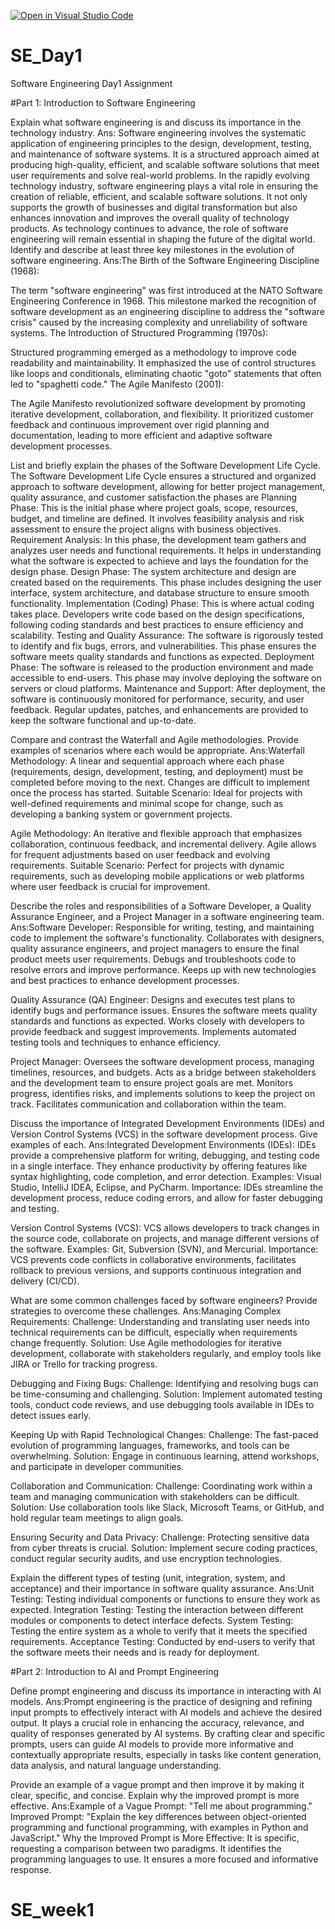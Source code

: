 [![Open in Visual Studio Code](https://classroom.github.com/assets/open-in-vscode-2e0aaae1b6195c2367325f4f02e2d04e9abb55f0b24a779b69b11b9e10269abc.svg)](https://classroom.github.com/online_ide?assignment_repo_id=18686655&assignment_repo_type=AssignmentRepo)
# SE_Day1
Software Engineering Day1 Assignment

#Part 1: Introduction to Software Engineering

Explain what software engineering is and discuss its importance in the technology industry.
Ans: Software engineering  involves the systematic application of engineering principles to the design, development, testing, and maintenance of software systems. It is a structured approach aimed at producing high-quality, efficient, and scalable software solutions that meet user requirements and solve real-world problems.
In the rapidly evolving technology industry, software engineering plays a vital role in ensuring the creation of reliable, efficient, and scalable software solutions. It not only supports the growth of businesses and digital transformation but also enhances innovation and improves the overall quality of technology products. As technology continues to advance, the role of software engineering will remain essential in shaping the future of the digital world.
Identify and describe at least three key milestones in the evolution of software engineering.
Ans:The Birth of the Software Engineering Discipline (1968):

The term "software engineering" was first introduced at the NATO Software Engineering Conference in 1968. This milestone marked the recognition of software development as an engineering discipline to address the "software crisis" caused by the increasing complexity and unreliability of software systems.
The Introduction of Structured Programming (1970s):

Structured programming emerged as a methodology to improve code readability and maintainability. It emphasized the use of control structures like loops and conditionals, eliminating chaotic "goto" statements that often led to "spaghetti code."
The Agile Manifesto (2001):

The Agile Manifesto revolutionized software development by promoting iterative development, collaboration, and flexibility. It prioritized customer feedback and continuous improvement over rigid planning and documentation, leading to more efficient and adaptive software development processes.

List and briefly explain the phases of the Software Development Life Cycle.
The  Software Development Life Cycle ensures a structured and organized approach to software development, allowing for better project management, quality assurance, and customer satisfaction.the phases are
Planning Phase:
This is the initial phase where project goals, scope, resources, budget, and timeline are defined. It involves feasibility analysis and risk assessment to ensure the project aligns with business objectives.
Requirement Analysis:
In this phase, the development team gathers and analyzes user needs and functional requirements. It helps in understanding what the software is expected to achieve and lays the foundation for the design phase.
Design Phase:
The system architecture and design are created based on the requirements. This phase includes designing the user interface, system architecture, and database structure to ensure smooth functionality.
Implementation (Coding) Phase:
This is where actual coding takes place. Developers write code based on the design specifications, following coding standards and best practices to ensure efficiency and scalability.
Testing and Quality Assurance:
The software is rigorously tested to identify and fix bugs, errors, and vulnerabilities. This phase ensures the software meets quality standards and functions as expected.
Deployment Phase:
The software is released to the production environment and made accessible to end-users. This phase may involve deploying the software on servers or cloud platforms.
Maintenance and Support:
After deployment, the software is continuously monitored for performance, security, and user feedback. Regular updates, patches, and enhancements are provided to keep the software functional and up-to-date.

Compare and contrast the Waterfall and Agile methodologies. Provide examples of scenarios where each would be appropriate.
Ans:Waterfall Methodology:
A linear and sequential approach where each phase (requirements, design, development, testing, and deployment) must be completed before moving to the next. Changes are difficult to implement once the process has started.
Suitable Scenario: Ideal for projects with well-defined requirements and minimal scope for change, such as developing a banking system or government projects.

Agile Methodology:
An iterative and flexible approach that emphasizes collaboration, continuous feedback, and incremental delivery. Agile allows for frequent adjustments based on user feedback and evolving requirements.
Suitable Scenario: Perfect for projects with dynamic requirements, such as developing mobile applications or web platforms where user feedback is crucial for improvement.

Describe the roles and responsibilities of a Software Developer, a Quality Assurance Engineer, and a Project Manager in a software engineering team.
Ans:Software Developer:
Responsible for writing, testing, and maintaining code to implement the software's functionality.
Collaborates with designers, quality assurance engineers, and project managers to ensure the final product meets user requirements.
Debugs and troubleshoots code to resolve errors and improve performance.
Keeps up with new technologies and best practices to enhance development processes.

Quality Assurance (QA) Engineer:
Designs and executes test plans to identify bugs and performance issues.
Ensures the software meets quality standards and functions as expected.
Works closely with developers to provide feedback and suggest improvements.
Implements automated testing tools and techniques to enhance efficiency.

Project Manager:
Oversees the software development process, managing timelines, resources, and budgets.
Acts as a bridge between stakeholders and the development team to ensure project goals are met.
Monitors progress, identifies risks, and implements solutions to keep the project on track.
Facilitates communication and collaboration within the team.

Discuss the importance of Integrated Development Environments (IDEs) and Version Control Systems (VCS) in the software development process. Give examples of each.
Ans:Integrated Development Environments (IDEs):
IDEs provide a comprehensive platform for writing, debugging, and testing code in a single interface. They enhance productivity by offering features like syntax highlighting, code completion, and error detection.
Examples: Visual Studio, IntelliJ IDEA, Eclipse, and PyCharm.
Importance: IDEs streamline the development process, reduce coding errors, and allow for faster debugging and testing.

Version Control Systems (VCS):
VCS allows developers to track changes in the source code, collaborate on projects, and manage different versions of the software.
Examples: Git, Subversion (SVN), and Mercurial.
Importance: VCS prevents code conflicts in collaborative environments, facilitates rollback to previous versions, and supports continuous integration and delivery (CI/CD).

What are some common challenges faced by software engineers? Provide strategies to overcome these challenges.
Ans:Managing Complex Requirements:
Challenge: Understanding and translating user needs into technical requirements can be difficult, especially when requirements change frequently.
Solution: Use Agile methodologies for iterative development, collaborate with stakeholders regularly, and employ tools like JIRA or Trello for tracking progress.

Debugging and Fixing Bugs:
Challenge: Identifying and resolving bugs can be time-consuming and challenging.
Solution: Implement automated testing tools, conduct code reviews, and use debugging tools available in IDEs to detect issues early.

Keeping Up with Rapid Technological Changes:
Challenge: The fast-paced evolution of programming languages, frameworks, and tools can be overwhelming.
Solution: Engage in continuous learning, attend workshops, and participate in developer communities.

Collaboration and Communication:
Challenge: Coordinating work within a team and managing communication with stakeholders can be difficult.
Solution: Use collaboration tools like Slack, Microsoft Teams, or GitHub, and hold regular team meetings to align goals.

Ensuring Security and Data Privacy:
Challenge: Protecting sensitive data from cyber threats is crucial.
Solution: Implement secure coding practices, conduct regular security audits, and use encryption technologies.


Explain the different types of testing (unit, integration, system, and acceptance) and their importance in software quality assurance.
Ans:Unit Testing: Testing individual components or functions to ensure they work as expected.
Integration Testing: Testing the interaction between different modules or components to detect interface defects.
System Testing: Testing the entire system as a whole to verify that it meets the specified requirements.
Acceptance Testing: Conducted by end-users to verify that the software meets their needs and is ready for deployment.

#Part 2: Introduction to AI and Prompt Engineering


Define prompt engineering and discuss its importance in interacting with AI models.
Ans:Prompt engineering is the practice of designing and refining input prompts to effectively interact with AI models and achieve the desired output. It plays a crucial role in enhancing the accuracy, relevance, and quality of responses generated by AI systems. By crafting clear and specific prompts, users can guide AI models to provide more informative and contextually appropriate results, especially in tasks like content generation, data analysis, and natural language understanding.


Provide an example of a vague prompt and then improve it by making it clear, specific, and concise. Explain why the improved prompt is more effective.
Ans:Example of a Vague Prompt: "Tell me about programming."
Improved Prompt: "Explain the key differences between object-oriented programming and functional programming, with examples in Python and JavaScript."
Why the Improved Prompt is More Effective:
It is specific, requesting a comparison between two paradigms.
It identifies the programming languages to use.
It ensures a more focused and informative response.


# SE_week1
